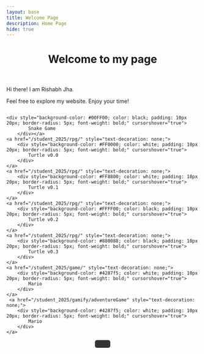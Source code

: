 ```yaml
---
layout: base
title: Welcome Page 
description: Home Page
hide: true
---
```




<h1 align=center> Welcome to my page </h1>
<br><br>
Hi there! I am Rishabh Jha. <br/> 
<p> Feel free to explore my website. Enjoy your time! </p>

  <!-- Snake Game Button -->
<!-- <button 
    onclick="window.location.href='/student_2025/snake/'" 
    style="width: 100%; background-color: rgb(0, 255, 34); color: white; padding: 10px 20px; border: none; border-radius: 5px; font-weight: bold; cursor: pointer; margin-bottom: 10px;">
    Snake Game
</button> -->


<!-- Turtle v0.1 -->
<!-- <button onclick="window.location.href='/student_2025/rpg'" 
    style="width: 100%; background-color: #FF8800; color: white; padding: 10px 20px; border: none; border-radius: 5px; font-weight: bold; cursor: pointer; margin-bottom: 10px;">
    RPG v1
</button> -->

<div style="display: flex; flex-wrap: wrap; gap: 10px;">
    <a href="/student_2025/snake" style="text-decoration: none;">
        
    <div style="background-color: #00FF00; color: black; padding: 10px 20px; border-radius: 5px; font-weight: bold;" cursorshover="true">
            Snake Game
        </div></a>
    <a href="/student_2025/rpg/" style="text-decoration: none;">
        <div style="background-color: #FF0000; color: white; padding: 10px 20px; border-radius: 5px; font-weight: bold;" cursorshover="true">
            Turtle v0.0
        </div>
    </a>
    <a href="/student_2025/rpg/" style="text-decoration: none;">
        <div style="background-color: #FF8800; color: white; padding: 10px 20px; border-radius: 5px; font-weight: bold;" cursorshover="true">
            Turtle v0.1
        </div>
    </a>
    <a href="/student_2025/rpg/" style="text-decoration: none;">
        <div style="background-color: #FFFF00; color: black; padding: 10px 20px; border-radius: 5px; font-weight: bold;" cursorshover="true">
            Turtle v0.2
        </div>
    </a>
    <a href="/student_2025/rpg/" style="text-decoration: none;">
        <div style="background-color: #880088; color: black; padding: 10px 20px; border-radius: 5px; font-weight: bold;" cursorshover="true">
            Turtle v0.3
        </div>
    </a>
    <a href="/student_2025/game/" style="text-decoration: none;">
        <div style="background-color: #4287f5; color: white; padding: 10px 20px; border-radius: 5px; font-weight: bold;" cursorshover="true">
            Mario
        </div>
    </a>
     <a href="/student_2025/gamify/adventureGame" style="text-decoration: none;">
        <div style="background-color: #4287f5; color: white; padding: 10px 20px; border-radius: 5px; font-weight: bold;" cursorshover="true">
            Mario
        </div>
    </a>
   
</div>

<!-- Learn More About Me -->
<div align="center">
    <button onclick="window.location.href='/student_2025/about'" 
        style="background-color: #333; color: white; padding: 10px 20px; border: none; border-radius: 5px; font-weight: bold; cursor: pointer;">
